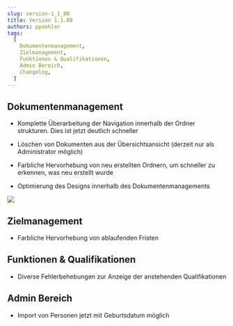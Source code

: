 ```yaml
---
slug: version-1_1_80
title: Version 1.1.80
authors: ppaehler
tags:
  [
    Dokumentenmanagement,
    Zielmanagement,
    Funktionen & Qualifikationen,
    Admin Bereich,
    Changelog,
  ]
---
```


## Dokumentenmanagement

- Komplette Überarbeitung der Navigation innerhalb der Ordner strukturen. Dies ist jetzt deutlich schneller

- Löschen von Dokumenten aus der Übersichtsansicht (derzeit nur als Administrator möglich)

- Farbliche Hervorhebung von neu erstellten Ordnern, um schneller zu erkennen, was neu erstellt wurde

- Optimierung des Designs innerhalb des Dokumentenmanagements

![](https://caqadmin.blob.core.windows.net/releasenotes/65-images/mceclip0.png)

## Zielmanagement

- Farbliche Hervorhebung von ablaufenden Fristen

## Funktionen & Qualifikationen

- Diverse Fehlerbehebungen zur Anzeige der anstehenden Qualifikationen

## Admin Bereich

- Import von Personen jetzt mit Geburtsdatum möglich
